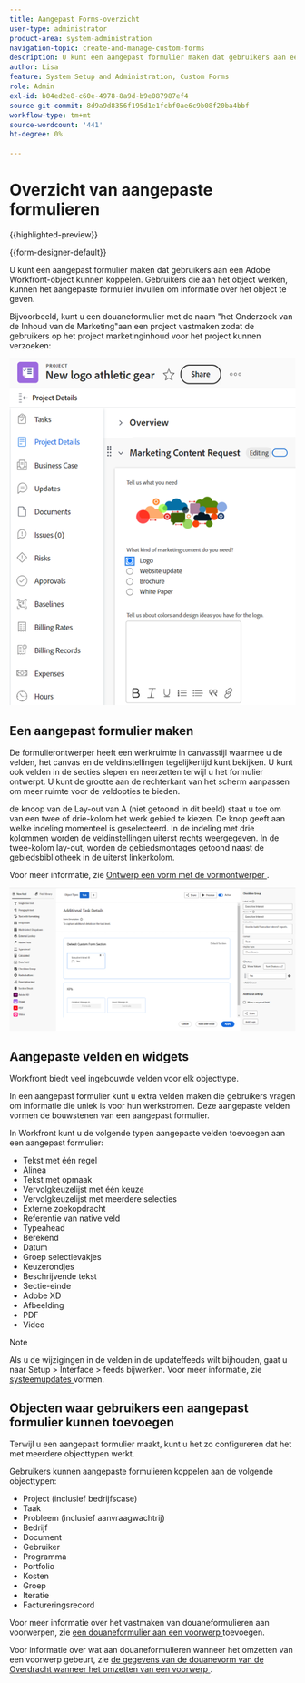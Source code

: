 ```yaml
---
title: Aangepast Forms-overzicht
user-type: administrator
product-area: system-administration
navigation-topic: create-and-manage-custom-forms
description: U kunt een aangepast formulier maken dat gebruikers aan een Adobe Workfront-object kunnen koppelen. Gebruikers die aan het object werken, kunnen het aangepaste formulier invullen om informatie over het object te geven.
author: Lisa
feature: System Setup and Administration, Custom Forms
role: Admin
exl-id: b04ed2e8-c60e-4978-8a9d-b9e087987ef4
source-git-commit: 8d9a9d8356f195d1e1fcbf0ae6c9b08f20ba4bbf
workflow-type: tm+mt
source-wordcount: '441'
ht-degree: 0%

---
```


# Overzicht van aangepaste formulieren

<!--Audited: 12/2023-->

{{highlighted-preview}}

{{form-designer-default}}

U kunt een aangepast formulier maken dat gebruikers aan een Adobe Workfront-object kunnen koppelen. Gebruikers die aan het object werken, kunnen het aangepaste formulier invullen om informatie over het object te geven.

Bijvoorbeeld, kunt u een douaneformulier met de naam &quot;het Onderzoek van de Inhoud van de Marketing&quot;aan een project vastmaken zodat de gebruikers op het project marketinginhoud voor het project kunnen verzoeken:

![](assets/see-image-details-page.png)

## Een aangepast formulier maken

De formulierontwerper heeft een werkruimte in canvasstijl waarmee u de velden, het canvas en de veldinstellingen tegelijkertijd kunt bekijken. U kunt ook velden in de secties slepen en neerzetten terwijl u het formulier ontwerpt. U kunt de grootte aan de rechterkant van het scherm aanpassen om meer ruimte voor de veldopties te bieden.

<span class="preview"> de knoop van de Lay-out van A (niet getoond in dit beeld) staat u toe om van een twee of drie-kolom het werk gebied te kiezen. De knop geeft aan welke indeling momenteel is geselecteerd. In de indeling met drie kolommen worden de veldinstellingen uiterst rechts weergegeven. In de twee-kolom lay-out, worden de gebiedsmontages getoond naast de gebiedsbibliotheek in de uiterst linkerkolom.</span>

Voor meer informatie, zie [ Ontwerp een vorm met de vormontwerper ](/help/quicksilver/administration-and-setup/customize-workfront/create-manage-custom-forms/form-designer/design-a-form/design-a-form.md).

![ de vormontwerper van de Steekproef ](assets/form-designer-example.png)

## Aangepaste velden en widgets

Workfront biedt veel ingebouwde velden voor elk objecttype.

In een aangepast formulier kunt u extra velden maken die gebruikers vragen om informatie die uniek is voor hun werkstromen. Deze aangepaste velden vormen de bouwstenen van een aangepast formulier.

In Workfront kunt u de volgende typen aangepaste velden toevoegen aan een aangepast formulier:

* Tekst met één regel
* Alinea
* Tekst met opmaak
* Vervolgkeuzelijst met één keuze
* Vervolgkeuzelijst met meerdere selecties
* Externe zoekopdracht
* Referentie van native veld
* Typeahead
* Berekend
* Datum
* Groep selectievakjes
* Keuzerondjes
* Beschrijvende tekst
* Sectie-einde
* Adobe XD
* Afbeelding
* PDF
* Video

>[!NOTE]
>
>Als u de wijzigingen in de velden in de updateffeeds wilt bijhouden, gaat u naar Setup > Interface > feeds bijwerken. Voor meer informatie, zie [ systeemupdates ](/help/quicksilver/administration-and-setup/set-up-workfront/system-tracked-update-feeds/configure-system-updates.md) vormen.

## Objecten waar gebruikers een aangepast formulier kunnen toevoegen

Terwijl u een aangepast formulier maakt, kunt u het zo configureren dat het met meerdere objecttypen werkt.

Gebruikers kunnen aangepaste formulieren koppelen aan de volgende objecttypen:

* Project (inclusief bedrijfscase)
* Taak
* Probleem (inclusief aanvraagwachtrij)
* Bedrijf
* Document
* Gebruiker
* Programma
* Portfolio
* Kosten
* Groep
* Iteratie
* Factureringsrecord

Voor meer informatie over het vastmaken van douaneformulieren aan voorwerpen, zie [ een douaneformulier aan een voorwerp ](../../../workfront-basics/work-with-custom-forms/add-a-custom-form-to-an-object.md) toevoegen.

Voor informatie over wat aan douaneformulieren wanneer het omzetten van een voorwerp gebeurt, zie [ de gegevens van de douanevorm van de Overdracht wanneer het omzetten van een voorwerp ](/help/quicksilver/administration-and-setup/customize-workfront/create-manage-custom-forms/transfer-custom-form-data-larger-item.md).

